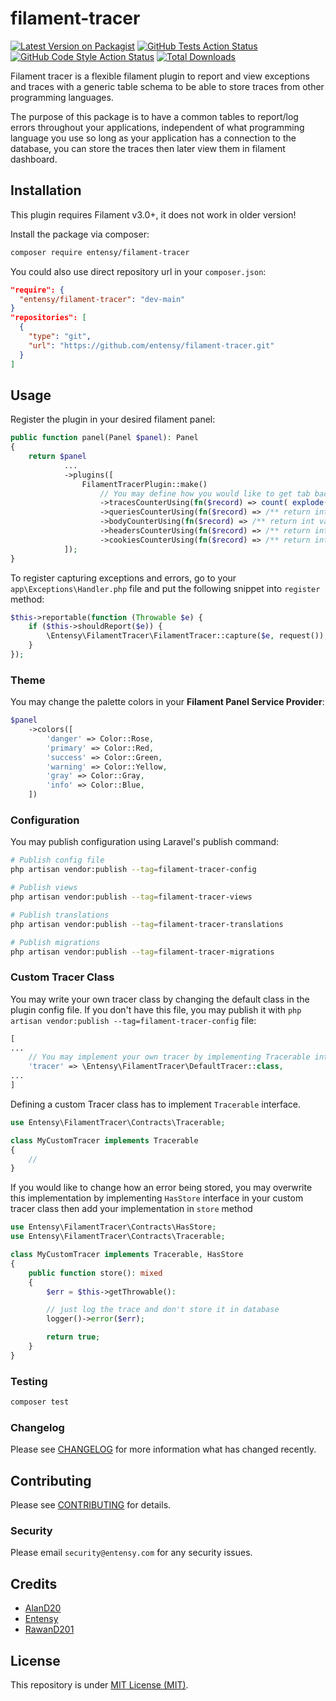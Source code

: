 # filament-tracer

[![Latest Version on Packagist](https://img.shields.io/packagist/v/entensy/filament-tracer.svg?style=flat-square)](https://packagist.org/packages/entensy/filament-tracer)
[![GitHub Tests Action Status](https://img.shields.io/github/actions/workflow/status/entensy/filament-tracer/run-tests.yml?branch=main&label=tests&style=flat-square)](https://github.com/entensy/filament-tracer/actions?query=workflow%3Arun-tests+branch%3Amain)
[![GitHub Code Style Action Status](https://img.shields.io/github/actions/workflow/status/entensy/filament-tracer/fix-php-code-style-issues.yml?branch=main&label=code%20style&style=flat-square)](https://github.com/entensy/filament-tracer/actions?query=workflow%3A"Fix+PHP+code+style+issues"+branch%3Amain)
[![Total Downloads](https://img.shields.io/packagist/dt/entensy/filament-tracer.svg?style=flat-square)](https://packagist.org/packages/entensy/filament-tracer)

Filament tracer is a flexible filament plugin to report and view exceptions and
traces with a generic table schema to be able to store traces from other programming
languages.

The purpose of this package is to have a common tables to report/log errors
throughout your applications, independent of what programming language
you use so long as your application has a connection to the database,
you can store the traces then later view them in filament dashboard.

## Installation

This plugin requires Filament v3.0+, it does not work in older version!

Install the package via composer:

```bash
composer require entensy/filament-tracer
```

You could also use direct repository url in your `composer.json`:

```json
"require": {
  "entensy/filament-tracer": "dev-main"
}
"repositories": [
  {
    "type": "git",
    "url": "https://github.com/entensy/filament-tracer.git"
  }
]
```

## Usage

Register the plugin in your desired filament panel:

```php
public function panel(Panel $panel): Panel
{
    return $panel
            ...
            ->plugins([
                FilamentTracerPlugin::make()
                    // You may define how you would like to get tab badge numbers, these must return int type
                    ->tracesCounterUsing(fn($record) => count( explode(PHP_EOL, $record->traces) ) ?? 0)
                    ->queriesCounterUsing(fn($record) => /** return int value */)
                    ->bodyCounterUsing(fn($record) => /** return int value */)
                    ->headersCounterUsing(fn($record) => /** return int value */)
                    ->cookiesCounterUsing(fn($record) => /** return int value */)
            ]);
}
```

To register capturing exceptions and errors, go to your
`app\Exceptions\Handler.php` file and put the following snippet into `register`
method:

```php
$this->reportable(function (Throwable $e) {
    if ($this->shouldReport($e)) {
        \Entensy\FilamentTracer\FilamentTracer::capture($e, request());
    }
});
```

### Theme

You may change the palette colors in your **Filament Panel Service Provider**:

```php
$panel
    ->colors([
        'danger' => Color::Rose,
        'primary' => Color::Red,
        'success' => Color::Green,
        'warning' => Color::Yellow,
        'gray' => Color::Gray,
        'info' => Color::Blue,
    ])
```

### Configuration

You may publish configuration using Laravel's publish command:

```bash
# Publish config file
php artisan vendor:publish --tag=filament-tracer-config

# Publish views
php artisan vendor:publish --tag=filament-tracer-views

# Publish translations
php artisan vendor:publish --tag=filament-tracer-translations

# Publish migrations
php artisan vendor:publish --tag=filament-tracer-migrations
```

### Custom Tracer Class

You may write your own tracer class by changing the default class in the plugin
config file. If you don't have this file, you may publish it with
`php artisan vendor:publish --tag=filament-tracer-config` file:

```php
[
...
    // You may implement your own tracer by implementing Tracerable interface
    'tracer' => \Entensy\FilamentTracer\DefaultTracer::class,
...
]
```

Defining a custom Tracer class has to implement `Tracerable` interface.

```php
use Entensy\FilamentTracer\Contracts\Tracerable;

class MyCustomTracer implements Tracerable
{
    //
}
```

If you would like to change how an error being stored, you may overwrite this
implementation by implementing `HasStore` interface in your custom tracer class
then add your implementation in `store` method

```php
use Entensy\FilamentTracer\Contracts\HasStore;
use Entensy\FilamentTracer\Contracts\Tracerable;

class MyCustomTracer implements Tracerable, HasStore
{
    public function store(): mixed
    {
        $err = $this->getThrowable():

        // just log the trace and don't store it in database
        logger()->error($err);

        return true;
    }
}
```

### Testing

```bash
composer test
```

### Changelog

Please see [CHANGELOG](CHANGELOG.md) for more information what has changed
recently.

## Contributing

Please see [CONTRIBUTING](CONTRIBUTING.md) for details.

### Security

Please email `security@entensy.com` for any security issues.

## Credits

- [AlanD20](https://github.com/AlanD20)
- [Entensy](https://github.com/entensy)
- [RawanD201](https://github.com/RawanD201)

## License

This repository is under [MIT License (MIT)](LICENSE).
